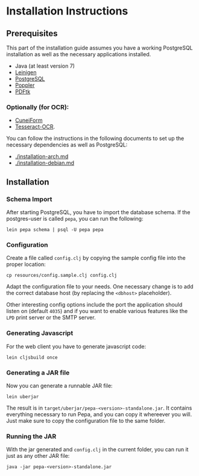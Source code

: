 # Installation Instructions

## Prerequisites

This part of the installation guide assumes you have a working
PostgreSQL installation as well as the necessary applications
installed.

- Java (at least version 7)
- [Leinigen](https://github.com/technomancy/leiningen/)
- [PostgreSQL](http://www.postgresql.org/)
- [Poppler](http://poppler.freedesktop.org/)
- [PDFtk](http://www.pdfhacks.com/pdftk)

### Optionally (for OCR):

- [CuneiForm](https://launchpad.net/cuneiform-linux)
- [Tesseract-OCR](https://code.google.com/p/tesseract-ocr/).

You can follow the instructions in the following documents to set up
the necessary dependencies as well as PostgreSQL:

- [./installation-arch.md](installation-arch.md)
- [./installation-debian.md](installation-debian.md)

## Installation

### Schema Import

After starting PostgreSQL, you have to import the database schema. If
the postgres-user is called `pepa`, you can run the following:

    lein pepa schema | psql -U pepa pepa

### Configuration

Create a file called `config.clj` by copying the sample config file
into the proper location:

    cp resources/config.sample.clj config.clj

Adapt the configuration file to your needs. One necessary change is to
add the correct database host (by replacing the `<dbhost>`
placeholder).

Other interesting config options include the port the application
should listen on (default `4035`) and if you want to enable various
features like the `LPD` print server or the SMTP server.

### Generating Javascript

For the web client you have to generate javascript code:

    lein cljsbuild once

### Generating a JAR file

Now you can generate a runnable JAR file:

    lein uberjar

The result is in `target/uberjar/pepa-<version>-standalone.jar`. It
contains everything necessary to run Pepa, and you can copy it
whereever you will. Just make sure to copy the configuration file to
the same folder.

### Running the JAR

With the jar generated and `config.clj` in the current folder, you can
run it just as any other JAR file:

    java -jar pepa-<version>-standalone.jar
